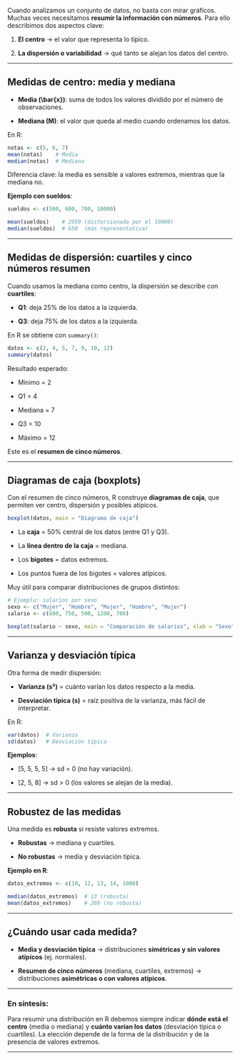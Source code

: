 
Cuando analizamos un conjunto de datos, no basta con mirar gráficos. Muchas veces necesitamos **resumir la información con números**. Para ello describimos dos aspectos clave:

1. **El centro** → el valor que representa lo típico.
    
2. **La dispersión o variabilidad** → qué tanto se alejan los datos del centro.

---

## Medidas de centro: media y mediana

- **Media (\bar{x})**: suma de todos los valores dividido por el número de observaciones.
    
- **Mediana (M)**: el valor que queda al medio cuando ordenamos los datos.

En R:

```R
notas <- c(5, 6, 7)
mean(notas)    # Media
median(notas)  # Mediana
```

 Diferencia clave: la media es sensible a valores extremos, mientras que la mediana no.

**Ejemplo con sueldos**:

```R
sueldos <- c(500, 600, 700, 10000)

mean(sueldos)    # 2950 (distorsionada por el 10000)
median(sueldos)  # 650  (más representativa)
```

---

## Medidas de dispersión: cuartiles y cinco números resumen

Cuando usamos la mediana como centro, la dispersión se describe con **cuartiles**:

- **Q1**: deja 25% de los datos a la izquierda.
    
- **Q3**: deja 75% de los datos a la izquierda.

En R se obtiene con `summary()`:

```R
datos <- c(2, 4, 5, 7, 9, 10, 12)
summary(datos)
```

Resultado esperado:

- Mínimo = 2
    
- Q1 = 4
    
- Mediana = 7
    
- Q3 = 10
    
- Máximo = 12

Este es el **resumen de cinco números**.

---

## Diagramas de caja (boxplots)

Con el resumen de cinco números, R construye **diagramas de caja**, que permiten ver centro, dispersión y posibles atípicos.

```R
boxplot(datos, main = "Diagrama de caja")
```

- La **caja** = 50% central de los datos (entre Q1 y Q3).
    
- La **línea dentro de la caja** = mediana.
    
- Los **bigotes** = datos extremos.
    
- Los puntos fuera de los bigotes = valores atípicos.

 Muy útil para comparar distribuciones de grupos distintos:

```R
# Ejemplo: salarios por sexo
sexo <- c("Mujer", "Hombre", "Mujer", "Hombre", "Mujer")
salario <- c(600, 750, 500, 1200, 700)

boxplot(salario ~ sexo, main = "Comparación de salarios", xlab = "Sexo", ylab = "Salario")
```

---

## Varianza y desviación típica

Otra forma de medir dispersión:

- **Varianza (s²)** = cuánto varían los datos respecto a la media.
    
- **Desviación típica (s)** = raíz positiva de la varianza, más fácil de interpretar.

En R:

```R
var(datos)  # Varianza
sd(datos)   # Desviación típica
```

**Ejemplos**:

- [5, 5, 5, 5] → sd = 0 (no hay variación).
    
- [2, 5, 8] → sd > 0 (los valores se alejan de la media).

---

## Robustez de las medidas

Una medida es **robusta** si resiste valores extremos.

- **Robustas** → mediana y cuartiles.
    
- **No robustas** → media y desviación típica.

**Ejemplo en R**:

```R
datos_extremos <- c(10, 12, 13, 14, 1000)

median(datos_extremos)  # 13 (robusta)
mean(datos_extremos)    # 209 (no robusta)
```

---

## ¿Cuándo usar cada medida?

- **Media y desviación típica** → distribuciones **simétricas y sin valores atípicos** (ej. normales).
    
- **Resumen de cinco números** (mediana, cuartiles, extremos) → distribuciones **asimétricas o con valores atípicos**.

---

### En síntesis:  

Para resumir una distribución en R debemos siempre indicar **dónde está el centro** (media o mediana) y **cuánto varían los datos** (desviación típica o cuartiles). La elección depende de la forma de la distribución y de la presencia de valores extremos.

---

